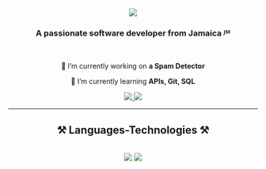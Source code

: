 
<h1 align="center">
    <img src="https://readme-typing-svg.herokuapp.com/?font=Righteous&size=35&center=true&vCenter=true&width=500&height=70&duration=4000&lines=Hi+There!+👋;+I'm+Estherlee+Redman!;" />
</h1>

<h3 align="center">A passionate software developer from Jamaica ᴶᴹ</h3>

<br/>

<div align="center">
 
 🔭 I’m currently working on **a Spam Detector**
 
 🌱 I’m currently learning **APIs, Git, SQL**

 </div>
 
<div align="center"> 
  <a href="mailto:estherlee.redman.0@gmail.com">
    <img src="https://img.shields.io/badge/Gmail-333333?style=for-the-badge&logo=gmail&logoColor=red" />
  </a>
  <a href="https://linkedin.com/in/estherlee-redman" target="_blank">
    <img src="https://img.shields.io/badge/LinkedIn-0077B5?style=for-the-badge&logo=linkedin&logoColor=white" target="_blank" />
  </a>
</div>

 <hr/>
 
<h2 align="center">⚒️ Languages-Technologies ⚒️</h2>
<br/>
<div align="center">
    <img src="https://skillicons.dev/icons?i=vscode,github,git" />
    <img src="https://skillicons.dev/icons?i=python,java,mysql" /><br>
</div>

<br/>
